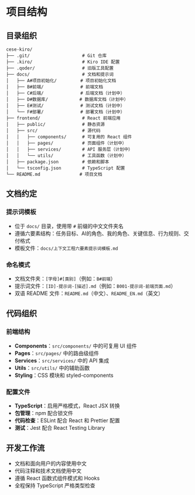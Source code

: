 # 项目结构

## 目录组织

```
cese-kiro/
├── .git/                    # Git 仓库
├── .kiro/                   # Kiro IDE 配置
├── .qoder/                  # 旧版工具配置
├── docs/                    # 文档和提示词
│   ├── A#项目初始化/         # 项目初始化文档
│   ├── B#前端/              # 前端文档
│   ├── C#后端/              # 后端文档（计划中）
│   ├── D#数据库/            # 数据库文档（计划中）
│   ├── E#测试/              # 测试文档（计划中）
│   └── F#部署/              # 部署文档（计划中）
├── frontend/                # React 前端应用
│   ├── public/              # 静态资源
│   ├── src/                 # 源代码
│   │   ├── components/      # 可复用的 React 组件
│   │   ├── pages/           # 页面组件（计划中）
│   │   ├── services/        # API 服务层（计划中）
│   │   └── utils/           # 工具函数（计划中）
│   ├── package.json         # 依赖和脚本
│   └── tsconfig.json        # TypeScript 配置
└── README.md               # 项目文档
```

## 文档约定

### 提示词模板

- 位于 `docs/` 目录，使用带 `#` 前缀的中文文件夹名
- 遵循六要素结构：任务目标、AI的角色、我的角色、关键信息、行为规则、交付格式
- 模板文件：`docs/上下文工程六要素提示词模板.md`

### 命名模式

- 文档文件夹：`[字母]#[类别]`（例如：`B#前端`）
- 提示词文件：`[ID]-提示词-[描述].md`（例如：`B001-提示词-前端页面.md`）
- 双语 README 文件：`README.md`（中文）、`README_EN.md`（英文）

## 代码组织

### 前端结构

- **Components**：`src/components/` 中的可复用 UI 组件
- **Pages**：`src/pages/` 中的路由级组件
- **Services**：`src/services/` 中的 API 集成
- **Utils**：`src/utils/` 中的辅助函数
- **Styling**：CSS 模块和 styled-components

### 配置文件

- **TypeScript**：启用严格模式，React JSX 转换
- **包管理**：npm 配合锁文件
- **代码检查**：ESLint 配合 React 和 Prettier 配置
- **测试**：Jest 配合 React Testing Library

## 开发工作流

- 文档和面向用户的内容使用中文
- 代码注释和技术文档使用中文
- 遵循 React 函数式组件模式和 Hooks
- 全程保持 TypeScript 严格类型检查
